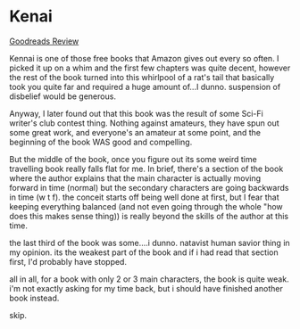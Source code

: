 # Kenai
[Goodreads Review](https://www.goodreads.com/review/show/6983084921)

Kennai is one of those free books that Amazon gives out every so often. I picked it up on a whim and the first few chapters was quite decent, however the rest of the book turned into this whirlpool of a rat's tail that basically took you quite far and required a huge amount of...I dunno. suspension of disbelief would be generous.

Anyway, I later found out that this book was the result of some Sci-Fi writer's club contest thing. Nothing against amateurs, they have spun out some great work, and everyone's an amateur at some point, and the beginning of the book WAS good and compelling.

But the middle of the book, once you figure out its some weird time travelling book really falls flat for me. In brief, there's a section of the book where the author explains that the main character is actually moving forward in time (normal) but the secondary characters are going backwards in time (w t f). the conceit starts off being well done at first, but I fear that keeping everything balanced (and not even going through the whole "how does this makes sense thing)) is really beyond the skills of the author at this time.

the last third of the book was some....i dunno. natavist human savior thing in my opinion. its the weakest part of the book and if i had read that section first, I'd probably have stopped.

all in all, for a book with only 2 or 3 main characters, the book is quite weak. i'm not exactly asking for my time back, but i should have finished another book instead.

skip.
